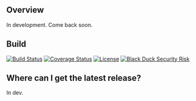 ## Overview ##
In development.  Come back soon.

## Build ##
[![Build Status](https://travis-ci.org/blackducksoftware/hub-detect-model.svg?branch=master)](https://travis-ci.org/blackducksoftware/hub-detect-model)
[![Coverage Status](https://coveralls.io/repos/github/blackducksoftware/hub-detect-model/badge.svg?branch=master)](https://coveralls.io/github/blackducksoftware/hub-detect-model?branch=master)
[![License](https://img.shields.io/badge/License-Apache%202.0-blue.svg)](https://opensource.org/licenses/Apache-2.0) [![Black Duck Security Risk](https://copilot.blackducksoftware.com/github/groups/blackducksoftware/locations/hub-detect-model/public/results/branches/master/badge-risk.svg)](https://copilot.blackducksoftware.com/github/groups/blackducksoftware/locations/hub-detect-model/public/results/branches/master)

## Where can I get the latest release? ##
In dev.

